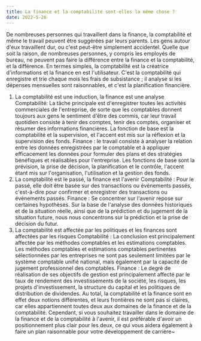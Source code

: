 ```yaml
---
title: La finance et la comptabilité sont-elles la même chose ?
date: 2022-5-26
---
```


De nombreuses personnes qui travaillent dans la finance, la comptabilité et même le travail peuvent être suggérées par leurs parents. Les gens autour d'eux travaillent dur, ou c'est peut-être simplement accidentel.
Quelle que soit la raison, de nombreuses personnes, y compris les employés de bureau, ne peuvent pas faire la différence entre la finance et la comptabilité, et la différence.
En termes simples, la comptabilité est la créatrice d'informations et la finance en est l'utilisateur.
C'est la comptabilité qui enregistre et trie chaque mois les frais de subsistance ; il analyse si les dépenses mensuelles sont raisonnables, et c'est la planification financière.
 <!-- more -->
1. La comptabilité est une induction, la finance est une analyse
Comptabilité: La tâche principale est d'enregistrer toutes les activités commerciales de l'entreprise, de sorte que les comptables donnent toujours aux gens le sentiment d'être des commis, car leur travail quotidien consiste à tenir des comptes, tenir des comptes, organiser et résumer des informations financières. La fonction de base est la comptabilité et la supervision, et l'accent est mis sur la réflexion et la supervision des fonds.
Finance : le travail consiste à analyser la relation entre les données enregistrées par le comptable et à appliquer efficacement les données pour formuler des plans et des stratégies bénéfiques et réalisables pour l'entreprise. Les fonctions de base sont la prévision, la prise de décision, la planification et le contrôle, l'accent étant mis sur l'organisation, l'utilisation et la gestion des fonds.
2. La comptabilité est le passé, la finance est l'avenir
Comptabilité : Pour le passé, elle doit être basée sur des transactions ou événements passés, c'est-à-dire pour confirmer et enregistrer des transactions ou événements passés.
Finance : Se concentrer sur l'avenir repose sur certaines hypothèses. Sur la base de l'analyse des données historiques et de la situation réelle, ainsi que de la prédiction et du jugement de la situation future, nous nous concentrons sur la prédiction et la prise de décision du futur.
3. La comptabilité est affectée par les politiques et les finances sont affectées par les risques
Comptabilité : La conclusion est principalement affectée par les méthodes comptables et les estimations comptables. Les méthodes comptables et estimations comptables pertinentes sélectionnées par les entreprises ne sont pas seulement limitées par le système comptable unifié national, mais également par la capacité de jugement professionnel des comptables.
Finance : Le degré de réalisation de ses objectifs de gestion est principalement affecté par le taux de rendement des investissements de la société, les risques, les projets d'investissement, la structure du capital et les politiques de distribution de dividendes.
Au total, la comptabilité et la finance sont en effet deux notions différentes, et leurs frontières ne sont pas si claires, car elles appartiennent toutes deux aux domaines de la finance et de la comptabilité.
Cependant, si vous souhaitez travailler dans le domaine de la finance et de la comptabilité à l'avenir, il est préférable d'avoir un positionnement plus clair pour les deux, ce qui vous aidera également à faire un plan raisonnable pour votre développement de carrière~